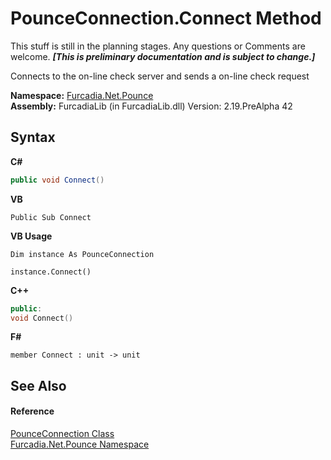 # PounceConnection.Connect Method 
This stuff is still in the planning stages. Any questions or Comments are welcome. _**\[This is preliminary documentation and is subject to change.\]**_

Connects to the on-line check server and sends a on-line check request

**Namespace:**&nbsp;<a href="N_Furcadia_Net_Pounce">Furcadia.Net.Pounce</a><br />**Assembly:**&nbsp;FurcadiaLib (in FurcadiaLib.dll) Version: 2.19.PreAlpha 42

## Syntax

**C#**<br />
``` C#
public void Connect()
```

**VB**<br />
``` VB
Public Sub Connect
```

**VB Usage**<br />
``` VB Usage
Dim instance As PounceConnection

instance.Connect()
```

**C++**<br />
``` C++
public:
void Connect()
```

**F#**<br />
``` F#
member Connect : unit -> unit 

```


## See Also


#### Reference
<a href="T_Furcadia_Net_Pounce_PounceConnection">PounceConnection Class</a><br /><a href="N_Furcadia_Net_Pounce">Furcadia.Net.Pounce Namespace</a><br />